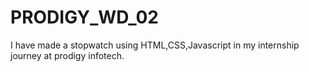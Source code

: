 # PRODIGY_WD_02
I have made a stopwatch using HTML,CSS,Javascript in my internship journey at prodigy infotech.
